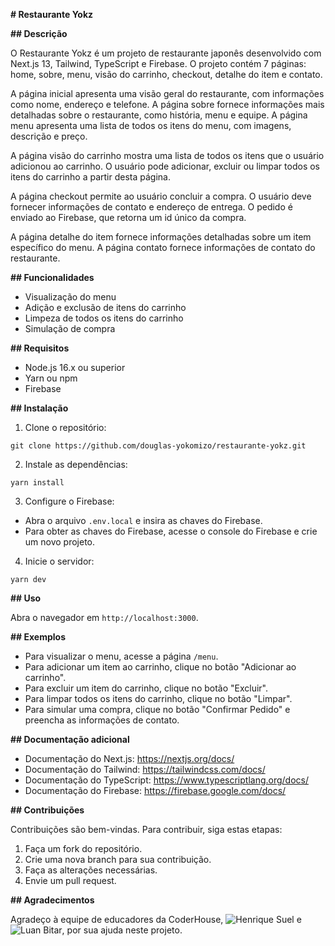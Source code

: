 **# Restaurante Yokz**

**## Descrição**

O Restaurante Yokz é um projeto de restaurante japonês desenvolvido com Next.js 13, Tailwind, TypeScript e Firebase. O projeto contém 7 páginas: home, sobre, menu, visão do carrinho, checkout, detalhe do item e contato.

A página inicial apresenta uma visão geral do restaurante, com informações como nome, endereço e telefone. A página sobre fornece informações mais detalhadas sobre o restaurante, como história, menu e equipe. A página menu apresenta uma lista de todos os itens do menu, com imagens, descrição e preço.

A página visão do carrinho mostra uma lista de todos os itens que o usuário adicionou ao carrinho. O usuário pode adicionar, excluir ou limpar todos os itens do carrinho a partir desta página.

A página checkout permite ao usuário concluir a compra. O usuário deve fornecer informações de contato e endereço de entrega. O pedido é enviado ao Firebase, que retorna um id único da compra.

A página detalhe do item fornece informações detalhadas sobre um item específico do menu. A página contato fornece informações de contato do restaurante.

**## Funcionalidades**

* Visualização do menu
* Adição e exclusão de itens do carrinho
* Limpeza de todos os itens do carrinho
* Simulação de compra

**## Requisitos**

* Node.js 16.x ou superior
* Yarn ou npm
* Firebase

**## Instalação**

1. Clone o repositório:

```
git clone https://github.com/douglas-yokomizo/restaurante-yokz.git
```

2. Instale as dependências:

```
yarn install
```

3. Configure o Firebase:

* Abra o arquivo `.env.local` e insira as chaves do Firebase.
* Para obter as chaves do Firebase, acesse o console do Firebase e crie um novo projeto.

4. Inicie o servidor:

```
yarn dev
```

**## Uso**

Abra o navegador em `http://localhost:3000`.

**## Exemplos**

* Para visualizar o menu, acesse a página `/menu`.
* Para adicionar um item ao carrinho, clique no botão "Adicionar ao carrinho".
* Para excluir um item do carrinho, clique no botão "Excluir".
* Para limpar todos os itens do carrinho, clique no botão "Limpar".
* Para simular uma compra, clique no botão "Confirmar Pedido" e preencha as informações de contato.

**## Documentação adicional**

* Documentação do Next.js: https://nextjs.org/docs/
* Documentação do Tailwind: https://tailwindcss.com/docs/
* Documentação do TypeScript: https://www.typescriptlang.org/docs/
* Documentação do Firebase: https://firebase.google.com/docs/

**## Contribuições**

Contribuições são bem-vindas. Para contribuir, siga estas etapas:

1. Faça um fork do repositório.
2. Crie uma nova branch para sua contribuição.
3. Faça as alterações necessárias.
4. Envie um pull request.

**## Agradecimentos**

Agradeço à equipe de educadores da CoderHouse, ![Henrique Suel](https://github.com/HenriqueSuel) e ![Luan Bitar](https://github.com/luanbitar), por sua ajuda neste projeto.
